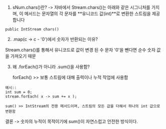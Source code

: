 

1. sNum.chars()란?
-> 자바에서 Stream.chars()는  아래와 같은 시그니처를 가지며, 이 메서드는 문자열의 각 문자를 **유니코드 값(int)**로 변환한 스트림을 제공합니다

```
public IntStream chars()
```

2. .map(c -> c - '0')에서 숫자가 반환되는 이유?

Stream.chars()를 통해서 유니코드로 값이 변경 된 수 문자 '0'을 뺀다면 순수 숫자 값을 가져오기 때문 

3. 왜 .forEach()가 아니라 .sum()을 사용함?

    forEach() >> 보통 스트림에 대해 출력이나 누적 작업에 사용함

```
예시::
int sum = 0; 
stream.forEach( x -> sum += x );
```

    sum() >> IntStream의 전용 메서드이며, 스트림의 모든 값을 더해서 하나의 int 값으로 변환함 

결론 -> 숫자의 누적이 목적이기에 sum()이 자연스럽고 안전한 방식이다. 

